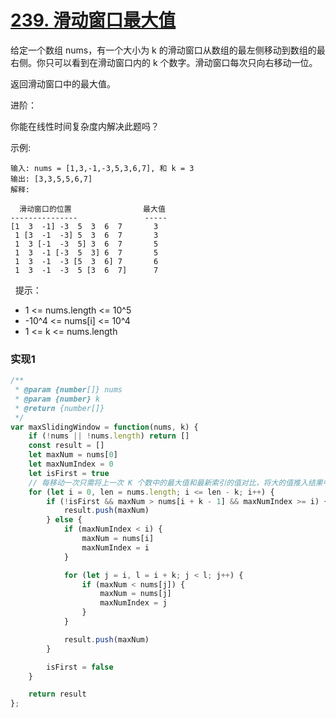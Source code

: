 # [239. 滑动窗口最大值](https://leetcode-cn.com/problems/sliding-window-maximum/)
给定一个数组 nums，有一个大小为 k 的滑动窗口从数组的最左侧移动到数组的最右侧。你只可以看到在滑动窗口内的 k 个数字。滑动窗口每次只向右移动一位。

返回滑动窗口中的最大值。


进阶：

你能在线性时间复杂度内解决此题吗？

示例:
```
输入: nums = [1,3,-1,-3,5,3,6,7], 和 k = 3
输出: [3,3,5,5,6,7] 
解释: 

  滑动窗口的位置                最大值
---------------               -----
[1  3  -1] -3  5  3  6  7       3
 1 [3  -1  -3] 5  3  6  7       3
 1  3 [-1  -3  5] 3  6  7       5
 1  3  -1 [-3  5  3] 6  7       5
 1  3  -1  -3 [5  3  6] 7       6
 1  3  -1  -3  5 [3  6  7]      7
```
 
提示：

* 1 <= nums.length <= 10^5
* -10^4 <= nums[i] <= 10^4
* 1 <= k <= nums.length

### 实现1
```js
/**
 * @param {number[]} nums
 * @param {number} k
 * @return {number[]}
 */
var maxSlidingWindow = function(nums, k) {
    if (!nums || !nums.length) return []
    const result = []
    let maxNum = nums[0]
    let maxNumIndex = 0
    let isFirst = true
    // 每移动一次只需将上一次 K 个数中的最大值和最新索引的值对比，将大的值推入结果中。
    for (let i = 0, len = nums.length; i <= len - k; i++) {
        if (!isFirst && maxNum > nums[i + k - 1] && maxNumIndex >= i) {
            result.push(maxNum)
        } else {
            if (maxNumIndex < i) {
                maxNum = nums[i]
                maxNumIndex = i
            }

            for (let j = i, l = i + k; j < l; j++) {
                if (maxNum < nums[j]) {
                    maxNum = nums[j]
                    maxNumIndex = j
                }
            }

            result.push(maxNum)
        }

        isFirst = false
    }

    return result
};
```
